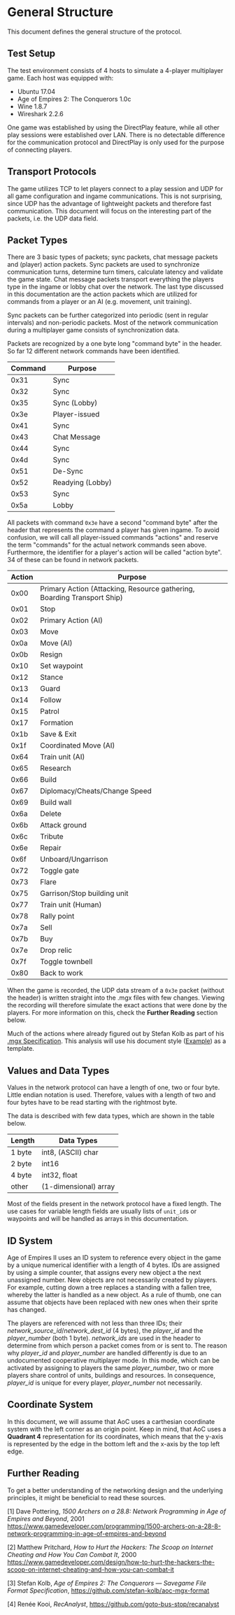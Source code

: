 # General Structure

This document defines the general structure of the protocol.

## Test Setup

The test environment consists of 4 hosts to simulate a 4-player multiplayer game. Each host was equipped with:

* Ubuntu 17.04
* Age of Empires 2: The Conquerors 1.0c
* Wine 1.8.7
* Wireshark 2.2.6

One game was established by using the DirectPlay feature, while all other play sessions were established over LAN. There is no detectable difference for the communication protocol and DirectPlay is only used for the purpose of connecting players.

## Transport Protocols

The game utilizes TCP to let players connect to a play session and UDP for all game configuration and ingame communications. This is not surprising, since UDP has the advantage of lightweight packets and therefore fast communication. This document will focus on the interesting part of the packets, i.e. the UDP data field.

## Packet Types

There are 3 basic types of packets; sync packets, chat message packets and (player) action packets. Sync packets are used to synchronize communication turns, determine turn timers, calculate latency and validate the game state. Chat message packets transport everything the players type in the ingame or lobby chat over the network. The last type discussed in this documentation are the action packets which are utilized for commands from a player or an AI (e.g. movement, unit training).

Sync packets can be further categorized into periodic (sent in regular intervals) and non-periodic packets. Most of the network communication during a multiplayer game consists of synchronization data.

Packets are recognized by a one byte long "command byte" in the header. So far 12 different network commands have been identified.

| Command | Purpose          |
| ------- | ---------------- |
| 0x31    | Sync             |
| 0x32    | Sync             |
| 0x35    | Sync (Lobby)     |
| 0x3e    | Player-issued    |
| 0x41    | Sync             |
| 0x43    | Chat Message     |
| 0x44    | Sync             |
| 0x4d    | Sync             |
| 0x51    | De-Sync          |
| 0x52    | Readying (Lobby) |
| 0x53    | Sync             |
| 0x5a    | Lobby            |

All packets with command `0x3e` have a second "command byte" after the header that represents the command a player has given ingame. To avoid confusion, we will call all player-issued commands "actions" and reserve the term "commands" for the actual network commands seen above. Furthermore, the identifier for a player's action will be called "action byte". 34 of these can be found in network packets.

| Action | Purpose                                                                 |
| ------ | ----------------------------------------------------------------------- |
| 0x00   | Primary Action (Attacking, Resource gathering, Boarding Transport Ship) |
| 0x01   | Stop                                                                    |
| 0x02   | Primary Action (AI)                                                     |
| 0x03   | Move                                                                    |
| 0x0a   | Move (AI)                                                               |
| 0x0b   | Resign                                                                  |
| 0x10   | Set waypoint                                                            |
| 0x12   | Stance                                                                  |
| 0x13   | Guard                                                                   |
| 0x14   | Follow                                                                  |
| 0x15   | Patrol                                                                  |
| 0x17   | Formation                                                               |
| 0x1b   | Save & Exit                                                             |
| 0x1f   | Coordinated Move (AI)                                                   |
| 0x64   | Train unit (AI)                                                         |
| 0x65   | Research                                                                |
| 0x66   | Build                                                                   |
| 0x67   | Diplomacy/Cheats/Change Speed                                           |
| 0x69   | Build wall                                                              |
| 0x6a   | Delete                                                                  |
| 0x6b   | Attack ground                                                           |
| 0x6c   | Tribute                                                                 |
| 0x6e   | Repair                                                                  |
| 0x6f   | Unboard/Ungarrison                                                      |
| 0x72   | Toggle gate                                                             |
| 0x73   | Flare                                                                   |
| 0x75   | Garrison/Stop building unit                                             |
| 0x77   | Train unit (Human)                                                      |
| 0x78   | Rally point                                                             |
| 0x7a   | Sell                                                                    |
| 0x7b   | Buy                                                                     |
| 0x7e   | Drop relic                                                              |
| 0x7f   | Toggle townbell                                                         |
| 0x80   | Back to work                                                            |

When the game is recorded, the UDP data stream of a `0x3e` packet (without the header) is written straight into the .mgx files with few changes. Viewing the recording will therefore simulate the exact actions that were done by the players. For more information on this, check the **Further Reading** section below.

Much of the actions where already figured out by Stefan Kolb as part of his [.mgx Specification](https://github.com/stefan-kolb/aoc-mgx-format). This analysis will use his document style ([Example](https://github.com/stefan-kolb/aoc-mgx-format/blob/master/spec/body/actions/03-move.md)) as a template.

## Values and Data Types

Values in the network protocol can have a length of one, two or four byte. Little endian notation is used. Therefore, values with a length of two and four bytes have to be read starting with the rightmost byte.

The data is described with few data types, which are shown in the table below.

| Length | Data Types            |
| ------ | --------------------- |
| 1 byte | int8, (ASCII) char    |
| 2 byte | int16                 |
| 4 byte | int32, float          |
| other  | (1-dimensional) array |

Most of the fields present in the network protocol have a fixed length. The use cases for variable length fields are usually lists of `unit_id`s or waypoints and will be handled as arrays in this documentation.

## ID System

Age of Empires II uses an ID system to reference every object in the game by a unique numerical identifier with a length of 4 bytes. IDs are assigned by using a simple counter, that assigns every new object a the next unassigned number. New objects are not necessarily created by players. For example, cutting down a tree replaces a standing with a fallen tree, whereby the latter is handled as a new object. As a rule of thumb, one can assume that objects have been replaced with new ones when their sprite has changed.

The players are referenced with not less than three IDs; their *network_source_id*/*network_dest_id* (4 bytes), the *player_id* and the *player_number* (both 1 byte). *network_ids* are used in the header to determine from which person a packet comes from or is sent to. The reason why *player_id* and *player_number* are handled differently is due to an undocumented cooperative multiplayer mode. In this mode, which can be activated by assigning to players the same *player_number*, two or more players share control of units, buildings and resources. In consequence, *player_id* is unique for every player, *player_number* not necessarily.

## Coordinate System

In this document, we will assume that AoC uses a carthesian coordinate system with the left corner as an origin point. Keep in mind, that AoC uses a **Quadrant 4** representation for its coordinates, which means that the y-axis is represented by the edge in the bottom left and the x-axis by the top left edge.

## Further Reading

To get a better understanding of the networking design and the underlying principles, it might be beneficial to read these sources.

[1] Dave Pottering, *1500 Archers on a 28.8: Network Programming in Age of Empires and Beyond*, 2001
https://www.gamedeveloper.com/programming/1500-archers-on-a-28-8-network-programming-in-age-of-empires-and-beyond

[2] Matthew Pritchard, *How to Hurt the Hackers: The Scoop on Internet Cheating and How You Can Combat It*, 2000
https://www.gamedeveloper.com/design/how-to-hurt-the-hackers-the-scoop-on-internet-cheating-and-how-you-can-combat-it

[3] Stefan Kolb, *Age of Empires 2: The Conquerors — Savegame File Format Specification*,
https://github.com/stefan-kolb/aoc-mgx-format

[4] Renée Kooi, *RecAnalyst*, https://github.com/goto-bus-stop/recanalyst
